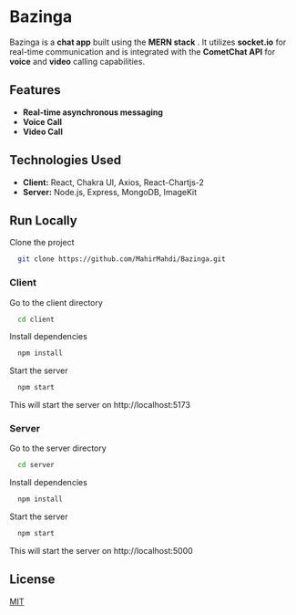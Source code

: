 # Bazinga

Bazinga is a **chat app** built using the **MERN stack** . It utilizes **socket.io** for real-time communication and is integrated with the **CometChat API** for **voice** and **video** calling capabilities.

## Features

- **Real-time asynchronous messaging**
- **Voice Call**
- **Video Call**

## Technologies Used

- **Client:** React, Chakra UI, Axios, React-Chartjs-2
- **Server:** Node.js, Express, MongoDB, ImageKit

## Run Locally

Clone the project

```bash
  git clone https://github.com/MahirMahdi/Bazinga.git
```

### Client

Go to the client directory

```bash
  cd client
```

Install dependencies

```bash
  npm install
```

Start the server

```bash
  npm start
```

This will start the server on http://localhost:5173

### Server

Go to the server directory

```bash
  cd server
```

Install dependencies

```bash
  npm install
```

Start the server

```bash
  npm start
```

This will start the server on http://localhost:5000

## License

[MIT](https://choosealicense.com/licenses/mit/)
